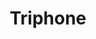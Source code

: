 ---
word: "true"

types: "word"

title: "Triphone"

categories: ['']

tags: ['Triphone']

arabic: 'تراي فون'

arexps: []

enwords: ['Triphone']

enexps: []

arlexicons: 'ت'

enlexicons: 'T'

authors: ['Ruqayya Roshdy']

translators: ['X']

citations: 'تطبيقات أساسية في المعالجة الآلية للغة العربية'

sources: 'مركز الملك عبدالله بن عبدالعزيز الدولي لخدمة اللغة العربية'

slug: ""
---